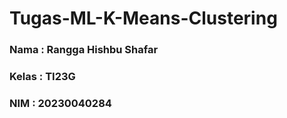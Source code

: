 # Tugas-ML-K-Means-Clustering

### Nama : Rangga Hishbu Shafar
### Kelas : TI23G
### NIM : 20230040284
